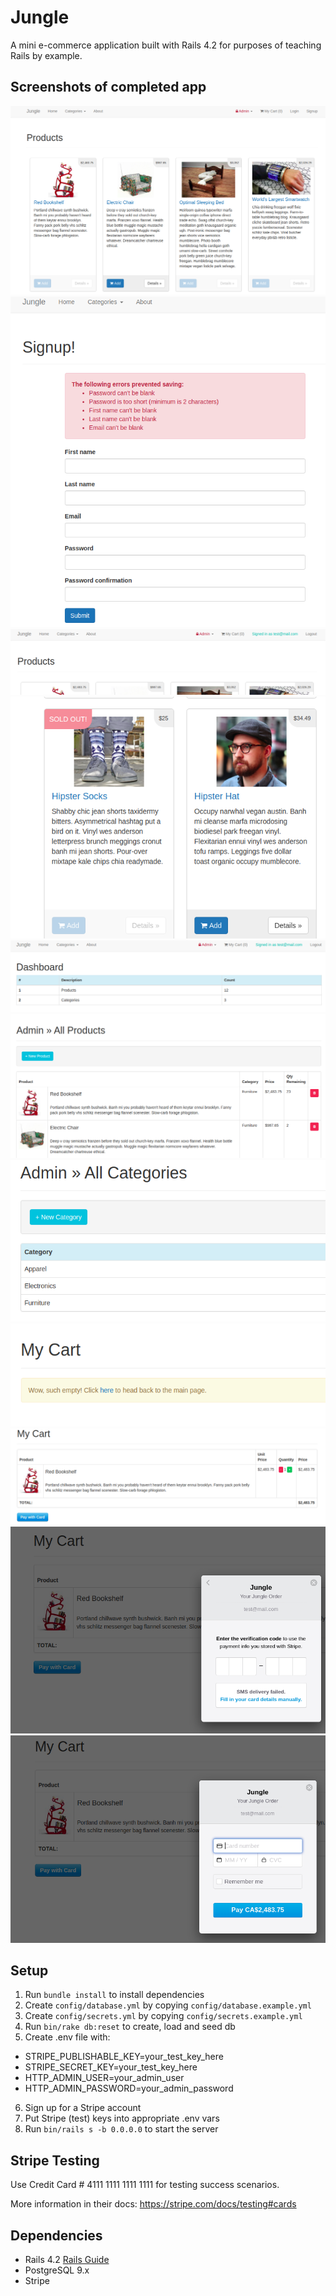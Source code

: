 # Jungle

A mini e-commerce application built with Rails 4.2 for purposes of teaching Rails by example.

## Screenshots of completed app

![Main](docs/main.png)
![Sign up](docs/signup.png)
![Log in](docs/login.png)
![Sold out](docs/soldout.png)
![Dashboard](docs/dashboard.png)
![Products](docs/products.png)
![Categories](docs/categories.png)
![Cart empty](docs/cart.png)
![Cart full](docs/cart2.png)
![Stripe 1](docs/stripe1.png)
![Stripe 2](docs/stripe2.png)


## Setup

1. Run `bundle install` to install dependencies
2. Create `config/database.yml` by copying `config/database.example.yml`
3. Create `config/secrets.yml` by copying `config/secrets.example.yml`
4. Run `bin/rake db:reset` to create, load and seed db
5. Create .env file with:
 - STRIPE_PUBLISHABLE_KEY=your_test_key_here
 - STRIPE_SECRET_KEY=your_test_key_here
 - HTTP_ADMIN_USER=your_admin_user
 - HTTP_ADMIN_PASSWORD=your_admin_password
6. Sign up for a Stripe account
7. Put Stripe (test) keys into appropriate .env vars
8. Run `bin/rails s -b 0.0.0.0` to start the server

## Stripe Testing

Use Credit Card # 4111 1111 1111 1111 for testing success scenarios.

More information in their docs: <https://stripe.com/docs/testing#cards>

## Dependencies

* Rails 4.2 [Rails Guide](http://guides.rubyonrails.org/v4.2/)
* PostgreSQL 9.x
* Stripe
